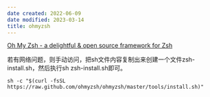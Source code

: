 ```yaml
---
date created: 2022-06-09
date modified: 2023-03-14
title: ohmyzsh
---
```


[Oh My Zsh - a delightful & open source framework for Zsh](https://ohmyz.sh/#install)

若有网络问题，则手动访问，把sh文件内容复制出来创建一个文件zsh-install.sh，然后执行sh zsh-install.sh即可。

```shell
sh -c "$(curl -fsSL https://raw.github.com/ohmyzsh/ohmyzsh/master/tools/install.sh)"
```
